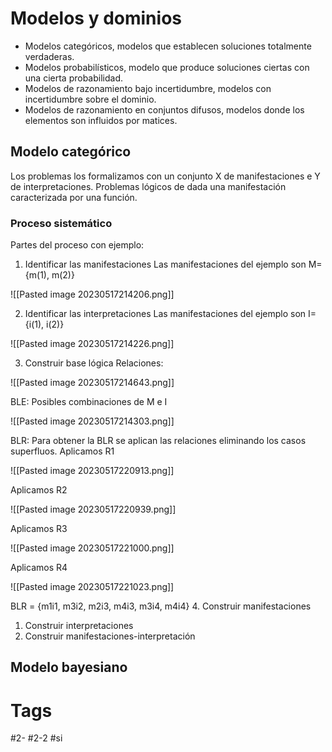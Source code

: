 # Modelos y dominios
- Modelos categóricos, modelos que establecen soluciones totalmente verdaderas.
- Modelos probabilísticos, modelo que produce soluciones ciertas con una cierta probabilidad.
- Modelos de razonamiento bajo incertidumbre, modelos con incertidumbre sobre el dominio.
- Modelos de razonamiento en conjuntos difusos, modelos donde los elementos son influidos por matices.

## Modelo categórico
Los problemas los formalizamos con un conjunto X de manifestaciones e Y de interpretaciones.
Problemas lógicos de dada una manifestación caracterizada por una función.
### Proceso sistemático
Partes del proceso con ejemplo:
1. Identificar las manifestaciones
Las manifestaciones del ejemplo son M={m(1), m(2)}

![[Pasted image 20230517214206.png]]

2. Identificar las interpretaciones
Las manifestaciones del ejemplo son I={i(1), i(2)}

![[Pasted image 20230517214226.png]]

3. Construir base lógica
Relaciones:

![[Pasted image 20230517214643.png]]

BLE:
Posibles combinaciones de M e I

![[Pasted image 20230517214303.png]]

BLR:
Para obtener la BLR se aplican las relaciones eliminando los casos superfluos.
Aplicamos R1

![[Pasted image 20230517220913.png]]

Aplicamos R2

![[Pasted image 20230517220939.png]]

Aplicamos R3

![[Pasted image 20230517221000.png]]

Aplicamos R4

![[Pasted image 20230517221023.png]]

BLR = {m1i1, m3i2, m2i3, m4i3, m3i4, m4i4}
4. Construir manifestaciones

1. Construir interpretaciones
2. Construir manifestaciones-interpretación

## Modelo bayesiano
# Tags
#2- 
#2-2 
#si 